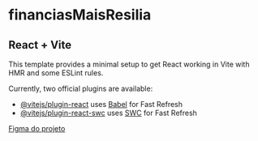 # financiasMaisResilia

## React + Vite

This template provides a minimal setup to get React working in Vite with HMR and some ESLint rules.

Currently, two official plugins are available:

- [@vitejs/plugin-react](https://github.com/vitejs/vite-plugin-react/blob/main/packages/plugin-react/README.md) uses [Babel](https://babeljs.io/) for Fast Refresh
- [@vitejs/plugin-react-swc](https://github.com/vitejs/vite-plugin-react-swc) uses [SWC](https://swc.rs/) for Fast Refresh

[Figma do projeto](https://www.figma.com/file/pt90KkTffFctZgWpzdiiBb/Finan%C3%A7as%2B?node-id=23%3A78&mode=dev)
